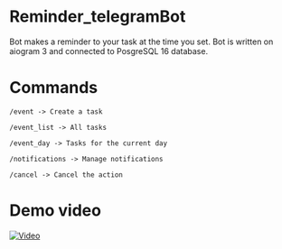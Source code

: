 # Reminder_telegramBot
Bot makes a reminder to your task at the time you set.
Bot is written on aiogram 3 and connected to PosgreSQL 16 database.

# Commands
```/event -> Create a task```

```/event_list -> All tasks```

```/event_day -> Tasks for the current day```

```/notifications -> Manage notifications```

```/cancel -> Cancel the action```

# Demo video
[![Video](https://img.youtube.com/vi/PEeHan_B6CE/0.jpg)](https://www.youtube.com/watch?v=PEeHan_B6CE)
